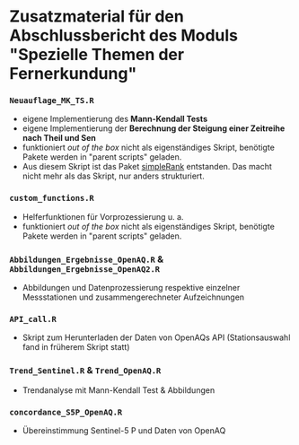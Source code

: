 # Zusatzmaterial für den Abschlussbericht des Moduls "Spezielle Themen der Fernerkundung"
### `Neuauflage_MK_TS.R`
- eigene Implementierung des **Mann-Kendall Tests**
- eigene Implementierung der **Berechnung der Steigung einer Zeitreihe nach Theil und Sen**
- funktioniert *out of the box* nicht als eigenständiges Skript, benötigte Pakete werden in "parent scripts" geladen.
- Aus diesem Skript ist das Paket [simpleRank](https://www.github.com/Florian-Katerndahl/simpleRank) entstanden. Das macht nicht mehr als das Skript, nur anders strukturiert.
### `custom_functions.R`
- Helferfunktionen für Vorprozessierung u. a.
- funktioniert *out of the box* nicht als eigenständiges Skript, benötigte Pakete werden in "parent scripts" geladen.
### `Abbildungen_Ergebnisse_OpenAQ.R` & `Abbildungen_Ergebnisse_OpenAQ2.R`
- Abbildungen und Datenprozessierung respektive einzelner Messstationen und zusammengerechneter Aufzeichnungen
### `API_call.R`
- Skript zum Herunterladen der Daten von OpenAQs API (Stationsauswahl fand in früherem Skript statt)
### `Trend_Sentinel.R` & `Trend_OpenAQ.R`
- Trendanalyse mit Mann-Kendall Test & Abbildungen
### `concordance_S5P_OpenAQ.R`
- Übereinstimmung Sentinel-5 P und Daten von OpenAQ
